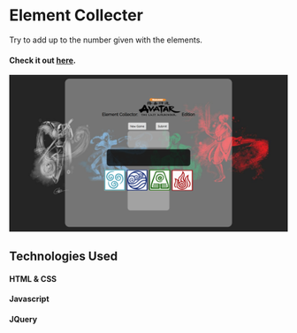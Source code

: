 # Element Collecter

Try to add up to the number given with the elements.

#### Check it out [here](https://sapulsic.github.io/unit-4-game/).

![screenshot](assets/images/AvatarBG.png)

## Technologies Used

#### HTML & CSS
#### Javascript
#### JQuery
